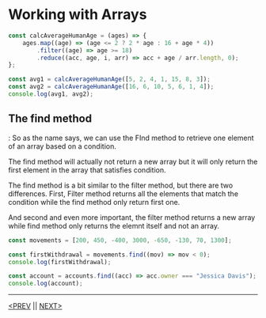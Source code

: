 # Working with Arrays

```jsx
const calcAverageHumanAge = (ages) => {
	ages.map((age) => (age <= 2 ? 2 * age : 16 + age * 4))
		.filter((age) => age >= 18)
		.reduce((acc, age, i, arr) => acc + age / arr.length, 0);
};

const avg1 = calcAverageHumanAge([5, 2, 4, 1, 15, 8, 3]);
const avg2 = calcAverageHumanAge([16, 6, 10, 5, 6, 1, 4]);
console.log(avg1, avg2);
```

## The find method

: So as the name says, we can use the FInd method to retrieve one element of an array based on a condition.

The find method will actually not return a new array but it will only return the first element in the array that satisfies condition.

The find method is a bit similar to the filter method, but there are two differences. First, Filter method returns all the elements that match the condition while the find method only return first one.

And second and even more important, the filter method returns a new array while find method only returns the elemnt itself and not an array.

```jsx
const movements = [200, 450, -400, 3000, -650, -130, 70, 1300];

const firstWithdrawal = movements.find((mov) => mov < 0);
console.log(firstWithdrawal);

const account = accounts.find((acc) => acc.owner === "Jessica Davis");
console.log(account);
```

---

[<PREV](./cjs221001.md) || [NEXT>](./cjs221003.md)
